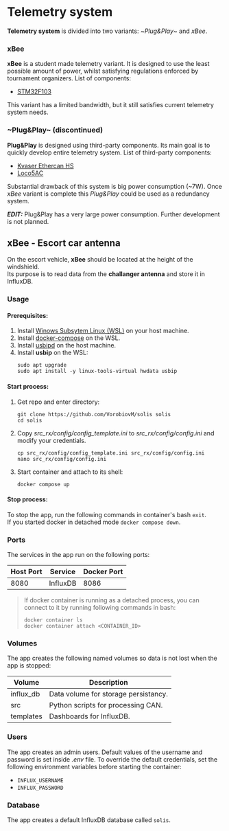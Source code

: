 # Telemetry system

__Telemetry system__ is divided into two variants: ~_Plug&Play_~ and _xBee_.

### xBee

__xBee__ is a student made telemetry variant. It is designed to use the least
possible amount of power, whilst satisfying regulations enforced by tournament
organizers. List of components:

- [STM32F103](https://www.st.com/en/microcontrollers-microprocessors/stm32f103.html)

This variant has a limited bandwidth, but it still satisfies current telemetry
system needs.

### ~Plug&Play~ (discontinued)

__Plug&Play__ is designed using third-party components. Its main goal is to
quickly develop entire telemetry system. List of third-party components:

- [Kvaser Ethercan HS](https://www.kvaser.com/product/kvaser-ethercan-hs/#/!)
- [Loco5AC](https://dl.ui.com/qsg/Loco5AC/Loco5AC_EN.html)

Substantial drawback of this system is big power consumption (~7W). Once _xBee_
variant is complete this _Plug&Play_ could be used as a redundancy system.

___EDIT:___ Plug&Play has a very large power consumption. Further development is not planned.

## xBee - Escort car antenna

On the escort vehicle, __xBee__ should be located at the height of the windshield.  
Its purpose is to read data from the __challanger antenna__ and store it in InfluxDB.

### Usage

#### Prerequisites:

1. Install [Winows Subsytem Linux (WSL)](https://learn.microsoft.com/en-us/windows/wsl/install) on your host machine.
1. Install [docker-compose](https://docs.docker.com/compose/install/) on the WSL.
1. Install [usbipd](https://github.com/dorssel/usbipd-win/releases) on the host machine.
1. Install **usbip** on the WSL:
    ```
    sudo apt upgrade
    sudo apt install -y linux-tools-virtual hwdata usbip
    ```

#### Start process:

1. Get repo and enter directory:
    ```
    git clone https://github.com/VorobiovM/solis solis
    cd solis
    ```
1. Copy *src_rx/config/config_template.ini* to *src_rx/config/config.ini* and modify your credentials.
    ```
    cp src_rx/config/config_template.ini src_rx/config/config.ini
    nano src_rx/config/config.ini
    ```
1. Start container and attach to its shell:

    ```
    docker compose up
    ```

#### Stop process:

To stop the app, run the following commands in container's bash `exit`.  
If you started docker in detached mode `docker compose down`.

### Ports

The services in the app run on the following ports:

| Host Port    | Service      | Docker Port  |
| ------------ | ------------ | ------------ |
| 8080         | InfluxDB     | 8086         |


> If docker container is running as a detached process, you can connect to it by running following commands in bash:
> 
> ```
> docker container ls
> docker container attach <CONTAINER_ID>
> ```

### Volumes

The app creates the following named volumes so data is not lost when the app is stopped:

| Volume           | Description                          |
| ---------------- | ------------------------------------ |
| influx_db        | Data volume for storage persistancy. |
| src              | Python scripts for processing CAN.   |
| templates        | Dashboards for InfluxDB.             |

### Users

The app creates an admin users. Default values of the username and password is set inside *.env* file. To override the default credentials, set the following environment variables before starting the container:

- `INFLUX_USERNAME`
- `INFLUX_PASSWORD`

### Database

The app creates a default InfluxDB database called `solis`.
